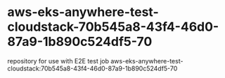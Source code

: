 # aws-eks-anywhere-test-cloudstack-70b545a8-43f4-46d0-87a9-1b890c524df5-70
repository for use with E2E test job aws-eks-anywhere-test-cloudstack:70b545a8-43f4-46d0-87a9-1b890c524df5-70
